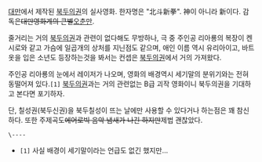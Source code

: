 [대만](%EB%8C%80%EB%A7%8C.md)에서 제작된
[북두의권](%EB%B6%81%EB%91%90%EC%9D%98%EA%B6%8C.md)의 실사영화. 한자명은 "北斗新拳". 神이 아니라
新이다. 감독은<del>대만영화계의 큰별</del>[오춘만](%EC%98%A4%EC%B6%98%EB%A7%8C.md).

줄거리는 거의 [북두의권](%EB%B6%81%EB%91%90%EC%9D%98%EA%B6%8C.md)과 관련이 없다해도 무방하나, 극 중
주인공 리아룡의 복장이 켄시로와 같고 가슴에 일곱개의 상처를 지닌점도 같으며, 애인 이름 역시 유리아이고, 바트옷을 입은 소년도 등장하는것을
봐서는 컨셉은 [북두의권](%EB%B6%81%EB%91%90%EC%9D%98%EA%B6%8C.md)에서 거의 가져왔다.

주인공 리아룡의 눈에서 레이저가 나오며, 영화의 배경역시 세기말의 분위기와는 전혀 동떨어져 있다.`[1]`
[북두의권](%EB%B6%81%EB%91%90%EC%9D%98%EA%B6%8C.md)과는 거의 관련없는 B급 괴작 영화이니 북두의권을
기대하고 본다면 포기하자.

단, 칠성권(북두신권)을 북두칠성이 뜨는 날에만 사용할 수 있다거나 하는점은 꽤 참신하다. 또한 주제곡도<del>에어로빅 음악 냄새가 나긴
하지만</del>제법 괜찮았다.

`\----`

  * `[1]` 사실 배경이 세기말이라는 언급도 없긴 했지만...


